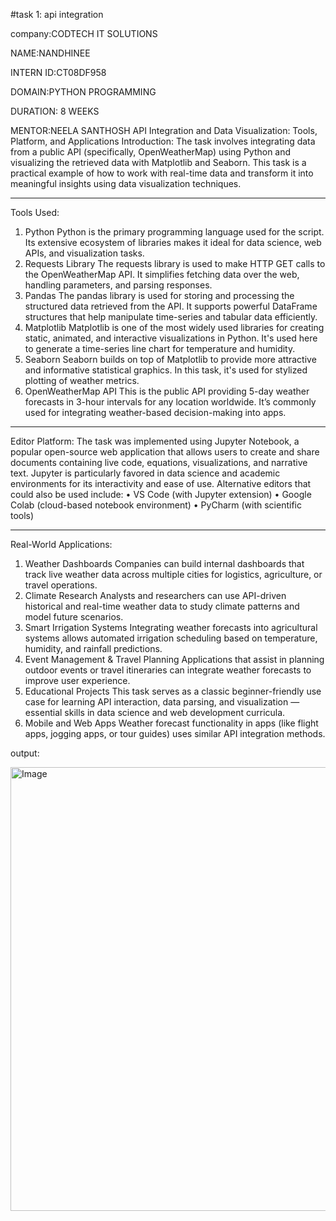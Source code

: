 #task 1: api integration

company:CODTECH IT SOLUTIONS

NAME:NANDHINEE

INTERN ID:CT08DF958

DOMAIN:PYTHON PROGRAMMING

DURATION: 8 WEEKS

MENTOR:NEELA SANTHOSH
API Integration and Data Visualization: Tools, Platform, and Applications
Introduction:
The task involves integrating data from a public API (specifically, OpenWeatherMap) using Python and visualizing the retrieved data with Matplotlib and Seaborn. This task is a practical example of how to work with real-time data and transform it into meaningful insights using data visualization techniques.
________________________________________
Tools Used:
1.	Python
Python is the primary programming language used for the script. Its extensive ecosystem of libraries makes it ideal for data science, web APIs, and visualization tasks.
2.	Requests Library
The requests library is used to make HTTP GET calls to the OpenWeatherMap API. It simplifies fetching data over the web, handling parameters, and parsing responses.
3.	Pandas
The pandas library is used for storing and processing the structured data retrieved from the API. It supports powerful DataFrame structures that help manipulate time-series and tabular data efficiently.
4.	Matplotlib
Matplotlib is one of the most widely used libraries for creating static, animated, and interactive visualizations in Python. It's used here to generate a time-series line chart for temperature and humidity.
5.	Seaborn
Seaborn builds on top of Matplotlib to provide more attractive and informative statistical graphics. In this task, it's used for stylized plotting of weather metrics.
6.	OpenWeatherMap API
This is the public API providing 5-day weather forecasts in 3-hour intervals for any location worldwide. It’s commonly used for integrating weather-based decision-making into apps.
________________________________________
Editor Platform:
The task was implemented using Jupyter Notebook, a popular open-source web application that allows users to create and share documents containing live code, equations, visualizations, and narrative text. Jupyter is particularly favored in data science and academic environments for its interactivity and ease of use.
Alternative editors that could also be used include:
•	VS Code (with Jupyter extension)
•	Google Colab (cloud-based notebook environment)
•	PyCharm (with scientific tools)
________________________________________
Real-World Applications:
1.	Weather Dashboards
Companies can build internal dashboards that track live weather data across multiple cities for logistics, agriculture, or travel operations.
2.	Climate Research
Analysts and researchers can use API-driven historical and real-time weather data to study climate patterns and model future scenarios.
3.	Smart Irrigation Systems
Integrating weather forecasts into agricultural systems allows automated irrigation scheduling based on temperature, humidity, and rainfall predictions.
4.	Event Management & Travel Planning
Applications that assist in planning outdoor events or travel itineraries can integrate weather forecasts to improve user experience.
5.	Educational Projects
This task serves as a classic beginner-friendly use case for learning API interaction, data parsing, and visualization — essential skills in data science and web development curricula.
6.	Mobile and Web Apps
Weather forecast functionality in apps (like flight apps, jogging apps, or tour guides) uses similar API integration methods.


output:

<img width="1520" height="710" alt="Image" src="https://github.com/user-attachments/assets/dba9fd84-0f84-4b9f-b083-f429bbfba80f" />
